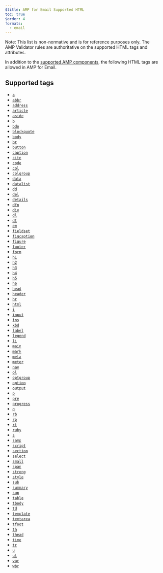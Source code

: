 ```yaml
---
$title: AMP for Email Supported HTML
toc: true
$order: 4
formats:
  - email
---
```


<!--
This file is imported from https://github.com/ampproject/amphtml/blob/master/spec/email/amp-email-html.md.
Please do not change this file.
If you have found a bug or an issue please
have a look and request a pull request there.
-->

<!---
Copyright 2018 The AMP HTML Authors. All Rights Reserved.

Licensed under the Apache License, Version 2.0 (the "License");
you may not use this file except in compliance with the License.
You may obtain a copy of the License at

      http://www.apache.org/licenses/LICENSE-2.0

Unless required by applicable law or agreed to in writing, software
distributed under the License is distributed on an "AS-IS" BASIS,
WITHOUT WARRANTIES OR CONDITIONS OF ANY KIND, either express or implied.
See the License for the specific language governing permissions and
limitations under the License.
-->



Note: This list is non-normative and is for reference purposes only. The AMP Validator rules are authoritative
on the supported HTML tags and attributes.

In addition to the [supported AMP components](https://github.com/ampproject/amphtml/blob/master/spec/email/amp-email-components.md), the following HTML tags are
allowed in AMP for Email.

## Supported tags <a name="supported-tags"></a>

- [`a`](https://developer.mozilla.org/en-US/docs/Web/HTML/Element/a)
- [`abbr`](https://developer.mozilla.org/en-US/docs/Web/HTML/Element/abbr)
- [`address`](https://developer.mozilla.org/en-US/docs/Web/HTML/Element/address)
- [`article`](https://developer.mozilla.org/en-US/docs/Web/HTML/Element/article)
- [`aside`](https://developer.mozilla.org/en-US/docs/Web/HTML/Element/aside)
- [`b`](https://developer.mozilla.org/en-US/docs/Web/HTML/Element/b)
- [`bdo`](https://developer.mozilla.org/en-US/docs/Web/HTML/Element/bdo)
- [`blockquote`](https://developer.mozilla.org/en-US/docs/Web/HTML/Element/blockquote)
- [`body`](https://developer.mozilla.org/en-US/docs/Web/HTML/Element/body)
- [`br`](https://developer.mozilla.org/en-US/docs/Web/HTML/Element/br)
- [`button`](https://developer.mozilla.org/en-US/docs/Web/HTML/Element/button)
- [`caption`](https://developer.mozilla.org/en-US/docs/Web/HTML/Element/caption)
- [`cite`](https://developer.mozilla.org/en-US/docs/Web/HTML/Element/cite)
- [`code`](https://developer.mozilla.org/en-US/docs/Web/HTML/Element/code)
- [`col`](https://developer.mozilla.org/en-US/docs/Web/HTML/Element/col)
- [`colgroup`](https://developer.mozilla.org/en-US/docs/Web/HTML/Element/colgroup)
- [`data`](https://developer.mozilla.org/en-US/docs/Web/HTML/Element/data)
- [`datalist`](https://developer.mozilla.org/en-US/docs/Web/HTML/Element/datalist)
- [`dd`](https://developer.mozilla.org/en-US/docs/Web/HTML/Element/dd)
- [`del`](https://developer.mozilla.org/en-US/docs/Web/HTML/Element/del)
- [`details`](https://developer.mozilla.org/en-US/docs/Web/HTML/Element/details)
- [`dfn`](https://developer.mozilla.org/en-US/docs/Web/HTML/Element/dfn)
- [`div`](https://developer.mozilla.org/en-US/docs/Web/HTML/Element/div)
- [`dl`](https://developer.mozilla.org/en-US/docs/Web/HTML/Element/dl)
- [`dt`](https://developer.mozilla.org/en-US/docs/Web/HTML/Element/dt)
- [`em`](https://developer.mozilla.org/en-US/docs/Web/HTML/Element/em)
- [`fieldset`](https://developer.mozilla.org/en-US/docs/Web/HTML/Element/fieldset)
- [`figcaption`](https://developer.mozilla.org/en-US/docs/Web/HTML/Element/figcaption)
- [`figure`](https://developer.mozilla.org/en-US/docs/Web/HTML/Element/figure)
- [`footer`](https://developer.mozilla.org/en-US/docs/Web/HTML/Element/footer)
- [`form`](https://developer.mozilla.org/en-US/docs/Web/HTML/Element/form)
- [`h1`](https://developer.mozilla.org/en-US/docs/Web/HTML/Element/h1)
- [`h2`](https://developer.mozilla.org/en-US/docs/Web/HTML/Element/h2)
- [`h3`](https://developer.mozilla.org/en-US/docs/Web/HTML/Element/h3)
- [`h4`](https://developer.mozilla.org/en-US/docs/Web/HTML/Element/h4)
- [`h5`](https://developer.mozilla.org/en-US/docs/Web/HTML/Element/h5)
- [`h6`](https://developer.mozilla.org/en-US/docs/Web/HTML/Element/h6)
- [`head`](https://developer.mozilla.org/en-US/docs/Web/HTML/Element/head)
- [`header`](https://developer.mozilla.org/en-US/docs/Web/HTML/Element/header)
- [`hr`](https://developer.mozilla.org/en-US/docs/Web/HTML/Element/hr)
- [`html`](https://developer.mozilla.org/en-US/docs/Web/HTML/Element/html)
- [`i`](https://developer.mozilla.org/en-US/docs/Web/HTML/Element/i)
- [`input`](https://developer.mozilla.org/en-US/docs/Web/HTML/Element/input)
- [`ins`](https://developer.mozilla.org/en-US/docs/Web/HTML/Element/ins)
- [`kbd`](https://developer.mozilla.org/en-US/docs/Web/HTML/Element/kbd)
- [`label`](https://developer.mozilla.org/en-US/docs/Web/HTML/Element/label)
- [`legend`](https://developer.mozilla.org/en-US/docs/Web/HTML/Element/legend)
- [`li`](https://developer.mozilla.org/en-US/docs/Web/HTML/Element/li)
- [`main`](https://developer.mozilla.org/en-US/docs/Web/HTML/Element/main)
- [`mark`](https://developer.mozilla.org/en-US/docs/Web/HTML/Element/mark)
- [`meta`](https://developer.mozilla.org/en-US/docs/Web/HTML/Element/meta)
- [`meter`](https://developer.mozilla.org/en-US/docs/Web/HTML/Element/meter)
- [`nav`](https://developer.mozilla.org/en-US/docs/Web/HTML/Element/nav)
- [`ol`](https://developer.mozilla.org/en-US/docs/Web/HTML/Element/ol)
- [`optgroup`](https://developer.mozilla.org/en-US/docs/Web/HTML/Element/optgroup)
- [`option`](https://developer.mozilla.org/en-US/docs/Web/HTML/Element/option)
- [`output`](https://developer.mozilla.org/en-US/docs/Web/HTML/Element/output)
- [`p`](https://developer.mozilla.org/en-US/docs/Web/HTML/Element/p)
- [`pre`](https://developer.mozilla.org/en-US/docs/Web/HTML/Element/pre)
- [`progress`](https://developer.mozilla.org/en-US/docs/Web/HTML/Element/progress)
- [`q`](https://developer.mozilla.org/en-US/docs/Web/HTML/Element/q)
- [`rb`](https://developer.mozilla.org/en-US/docs/Web/HTML/Element/rb)
- [`rp`](https://developer.mozilla.org/en-US/docs/Web/HTML/Element/rp)
- [`rt`](https://developer.mozilla.org/en-US/docs/Web/HTML/Element/rt)
- [`ruby`](https://developer.mozilla.org/en-US/docs/Web/HTML/Element/ruby)
- [`s`](https://developer.mozilla.org/en-US/docs/Web/HTML/Element/s)
- [`samp`](https://developer.mozilla.org/en-US/docs/Web/HTML/Element/samp)
- [`script`](https://developer.mozilla.org/en-US/docs/Web/HTML/Element/script)
- [`section`](https://developer.mozilla.org/en-US/docs/Web/HTML/Element/section)
- [`select`](https://developer.mozilla.org/en-US/docs/Web/HTML/Element/select)
- [`small`](https://developer.mozilla.org/en-US/docs/Web/HTML/Element/small)
- [`span`](https://developer.mozilla.org/en-US/docs/Web/HTML/Element/span)
- [`strong`](https://developer.mozilla.org/en-US/docs/Web/HTML/Element/strong)
- [`style`](https://developer.mozilla.org/en-US/docs/Web/HTML/Element/style)
- [`sub`](https://developer.mozilla.org/en-US/docs/Web/HTML/Element/sub)
- [`summary`](https://developer.mozilla.org/en-US/docs/Web/HTML/Element/summary)
- [`sup`](https://developer.mozilla.org/en-US/docs/Web/HTML/Element/sup)
- [`table`](https://developer.mozilla.org/en-US/docs/Web/HTML/Element/table)
- [`tbody`](https://developer.mozilla.org/en-US/docs/Web/HTML/Element/tbody)
- [`td`](https://developer.mozilla.org/en-US/docs/Web/HTML/Element/td)
- [`template`](https://developer.mozilla.org/en-US/docs/Web/HTML/Element/template)
- [`textarea`](https://developer.mozilla.org/en-US/docs/Web/HTML/Element/textarea)
- [`tfoot`](https://developer.mozilla.org/en-US/docs/Web/HTML/Element/tfoot)
- [`th`](https://developer.mozilla.org/en-US/docs/Web/HTML/Element/th)
- [`thead`](https://developer.mozilla.org/en-US/docs/Web/HTML/Element/thead)
- [`time`](https://developer.mozilla.org/en-US/docs/Web/HTML/Element/time)
- [`tr`](https://developer.mozilla.org/en-US/docs/Web/HTML/Element/tr)
- [`u`](https://developer.mozilla.org/en-US/docs/Web/HTML/Element/u)
- [`ul`](https://developer.mozilla.org/en-US/docs/Web/HTML/Element/ul)
- [`var`](https://developer.mozilla.org/en-US/docs/Web/HTML/Element/var)
- [`wbr`](https://developer.mozilla.org/en-US/docs/Web/HTML/Element/wbr)